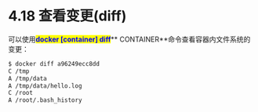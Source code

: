 # 4.18 查看变更(diff)

可以使用<mark style="color:blue;">**docker \[container] diff**</mark>** CONTAINER**命令查看容器内文件系统的变更：

```bash
$ docker diff a96249ecc8dd
C /tmp
A /tmp/data
A /tmp/data/hello.log
C /root
A /root/.bash_history
```

